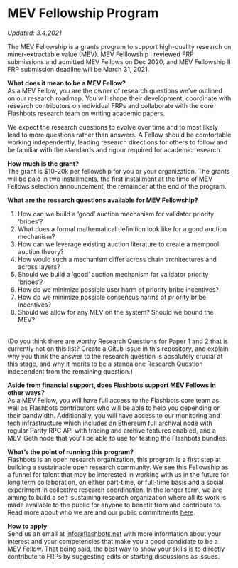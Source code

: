 # MEV Fellowship Program

*Updated: 3.4.2021* 

The MEV Fellowship is a grants program to support high-quality research on miner-extractable value (MEV). MEV Felllowship I reviewed FRP submissions and admitted MEV Fellows on Dec 2020, and MEV Fellowship II FRP submission deadline will be March 31, 2021. 

**What does it mean to be a MEV Fellow?**
<br /> As a MEV Fellow, you are the owner of research questions we’ve outlined on our research roadmap. You will shape their development, coordinate with research contributors on individual FRPs and collaborate with the core Flashbots research team on writing academic papers.

We expect the research questions to evolve over time and to most likely lead to more questions rather than answers. A Fellow should be comfortable working independently, leading research directions for others to follow and be familiar with the standards and rigour required for academic research.

**How much is the grant?**
<br />The grant is $10-20k per fellowship for you or your organization. The grants will be paid in two installments, the first installment at the time of MEV Fellows selection announcement, the remainder at the end of the program.

**What are the research questions available for MEV Fellowship?**
1. How can we build a ‘good’ auction mechanism for validator priority ‘bribes’?
2. What does a formal mathematical definition look like for a good auction mechanism?
3. How can we leverage existing auction literature to create a mempool auction theory?
4. How would such a mechanism differ across chain architectures and across layers?
5. Should we build a ‘good’ auction mechanism for validator priority ‘bribes’?
6. How do we minimize possible user harm of priority bribe incentives?
7. How do we minimize possible consensus harms of priority bribe incentives?
8. Should we allow for any MEV on the system?  Should we bound the MEV?

</br> (Do you think there are worthy Research Questions for Paper 1 and 2 that is currently not on this list? Create a Gitub Issue in this repository, and explain why you think the answer to the research question is absolutely crucial at this stage, and why it merits to be a standalone Research Question independent from the remaining question.)

**Aside from financial support, does Flashbots support MEV Fellows in other ways?**
<br /> As a MEV Fellow, you will have full access to the Flashbots core team as well as Flashbots contributors who will be able to help you depending on their bandwidth. Additionally, you will have access to our monitoring and tech infrastructure which includes an Ethereum full archival node with regular Parity RPC API with tracing and archive features enabled, and a MEV-Geth node that you’ll be able to use for testing the Flashbots bundles.

**What’s the point of running this program?**
<br /> Flashbots is an open research organization, this program is a first step at building a sustainable open research community. We see this Fellowship as a funnel for talent that may be interested in working with us in the future for long term collaboration, on either part-time, or full-time basis and a social experiment in collective research coordination. In the longer term, we are aiming to build a self-sustaining research organization where all its work is made available to the public for anyone to benefit from and contribute to. Read more about who we are and our public commitments [here](https://ethresear.ch/t/flashbots-frontrunning-the-mev-crisis/8251).

**How to apply**
<br /> Send us an email at info@flashbots.net with more information about your interest and your competencies that make you a good candidate to be a MEV Fellow. That being said, the best way to show your skills is to directly contribute to FRPs by suggesting edits or starting discussions as issues.
